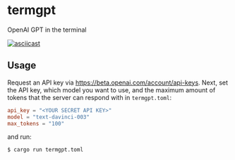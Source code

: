 # termgpt

OpenAI GPT in the terminal

[![asciicast](https://asciinema.org/a/553907.svg)](https://asciinema.org/a/553907)

## Usage

Request an API key via <https://beta.openai.com/account/api-keys>.
Next, set the API key, which model you want to use, and the maximum amount of tokens that the server can respond with in `termgpt.toml`:

```toml
api_key = "<YOUR SECRET API KEY>"
model = "text-davinci-003"
max_tokens = "100"
```

and run:

```sh
$ cargo run termgpt.toml
```
